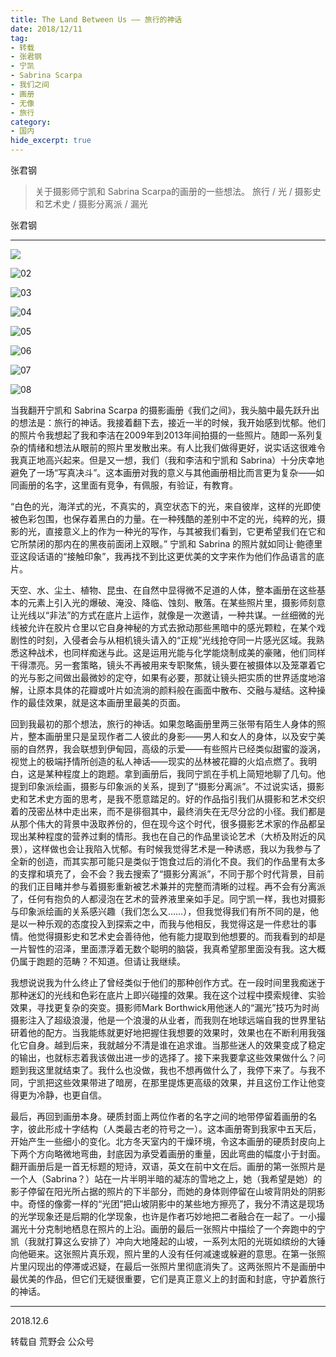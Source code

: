 ```yaml
---
title: The Land Between Us —— 旅行的神话
date: 2018/12/11
tag:
- 转载
- 张君钢
- 宁凯
- Sabrina Scarpa
- 我们之间
- 画册
- 无像
- 旅行
category:
- 国内
hide_excerpt: true
---
```


张君钢

> 关于摄影师宁凯和 Sabrina Scarpa的画册的一些想法。
> 旅行 / 光 / 摄影史和艺术史 / 摄影分离派 / 漏光

<!--more-->

张君钢

---

![](/images/0009/01.jpg)

![02](/images/0009/02.jpg)

![03](/images/0009/03.jpg)

![04](/images/0009/04.jpg)

![05](/images/0009/05.jpg)

![06](/images/0009/06.jpg)

![07](/images/0009/07.jpg)

![08](/images/0009/08.jpg)



当我翻开宁凯和 Sabrina Scarpa 的摄影画册《我们之间》，我头脑中最先跃升出的想法是：旅行的神话。我接着翻下去，接近一半的时候，我开始感到忧郁。他们的照片令我想起了我和李洁在2009年到2013年间拍摄的一些照片。随即一系列复杂的情绪和想法从眼前的照片里发散出来。有人比我们做得更好，说实话这很难令我真正地高兴起来。但是又一想，我们（我和李洁和宁凯和 Sabrina）十分庆幸地避免了一场“写真决斗”。这本画册对我的意义与其他画册相比而言更为复杂——如同画册的名字，这里面有竞争，有佩服，有验证，有教育。



“白色的光，海洋式的光，不真实的，真空状态下的光，来自彼岸，这样的光即使被色彩包围，也保存着黑白的力量。在一种残酷的差别中不定的光，纯粹的光，摄影的光，直接意义上的作为一种光的写作，与其被我们看到，它更希望我们在它和它所禁闭的那内在的黑夜前面闭上双眼。” 宁凯和 Sabrina 的照片就如同让·鲍德里亚这段话语的“接触印象”，我再找不到比这更优美的文字来作为他们作品语言的底片。



天空、水、尘土、植物、昆虫、在自然中显得微不足道的人体，整本画册在这些基本的元素上引入光的爆破、淹没、降临、蚀刻、散落。在某些照片里，摄影师刻意让光线以“非法”的方式在底片上运作，就像是一次邀请，一种共谋。一丝细微的光线被允许在胶片仓里以它自身神秘的方式去掀动那些黑暗中的感光颗粒，在某个戏剧性的时刻，入侵者会与从相机镜头请入的“正规”光线抢夺同一片感光区域。我熟悉这种战术，也同样痴迷与此。这是运用光能与化学能烧制成美的豪赌，他们同样干得漂亮。另一套策略，镜头不再被用来专职聚焦，镜头要在被摄体以及笼罩着它的光与影之间做出最微妙的定夺，如果有必要，那就让镜头把实质的世界适度地溶解，让原本具体的花瓣或叶片如流淌的颜料般在画面中散布、交融与凝结。这种操作的最佳效果，就是这本画册里最美的页面。



回到我最初的那个想法，旅行的神话。如果忽略画册里两三张带有陌生人身体的照片，整本画册里只是呈现作者二人彼此的身影——男人和女人的身体，以及安宁美丽的自然界，我会联想到伊甸园，高级的示爱——有些照片已经类似甜蜜的漩涡，视觉上的极端抒情所创造的私人神话——现实的丛林被花瓣的火焰点燃了。我明白，这是某种程度上的跑题。拿到画册后，我同宁凯在手机上简短地聊了几句。他提到印象派绘画，摄影与印象派的关系，提到了“摄影分离派”。不过说实话，摄影史和艺术史方面的思考，是我不愿意踏足的。好的作品指引我们从摄影和艺术交织着的茂密丛林中走出来，而不是徘徊其中，最终消失在无尽分岔的小径。我们都是从那个伟大的背景中汲取养份的，但在现今这个时代，很多摄影艺术家的作品都呈现出某种程度的营养过剩的情形。我也在自己的作品里谈论艺术（大桥及附近的风景），这样做也会让我陷入忧郁。有时候我觉得艺术是一种诱惑，我以为我参与了全新的创造，而其实那可能只是类似于饱食过后的消化不良。我们的作品里有太多的支撑和填充了，会不会？我去搜索了“摄影分离派”，不同于那个时代背景，目前的我们正目睹并参与着摄影重新被艺术兼并的完整而清晰的过程。再不会有分离派了，任何有抱负的人都浸泡在艺术的营养液里亲如手足。同宁凯一样，我也对摄影与印象派绘画的关系感兴趣（我们怎么又……），但我觉得我们有所不同的是，他是以一种乐观的态度投入到探索之中，而我与他相反，我觉得这是一件悲壮的事情。他觉得摄影史和艺术史会善待他，他有能力提取到他想要的。而我看到的却是一片智性的沼泽，里面漂浮着无数个聪明的脑袋，我真希望那里面没有我。这大概仍属于跑题的范畴？不知道。但请让我继续。



我想说说我为什么终止了曾经类似于他们的那种创作方式。在一段时间里我痴迷于那种迷幻的光线和色彩在底片上即兴碰撞的效果。我在这个过程中摸索规律、实验效果，寻找更复杂的突变。摄影师Mark Borthwick用他迷人的“漏光”技巧为时尚摄影注入了超级浪漫，他是一个浪漫的从业者，而我则在地球远端自我的世界里钻研着他的配方。当我能练就更好地把握住我想要的效果时，效果也在不断利用我强化它自身。越到后来，我就越分不清是谁在追求谁。当那些迷人的效果变成了稳定的输出，也就标志着我该做出进一步的选择了。接下来我要拿这些效果做什么？问题到我这里就结束了。我什么也没做，我也不想再做什么了，我停下来了。与我不同，宁凯把这些效果带进了暗房，在那里提炼更高级的效果，并且这份工作让他变得更为冷静，也更自信。



最后，再回到画册本身。硬质封面上两位作者的名字之间的地带停留着画册的名字，彼此形成十字结构（人类最古老的符号之一）。这本画册寄到我家中五天后，开始产生一些细小的变化。北方冬天室内的干燥环境，令这本画册的硬质封皮向上下两个方向略微地弯曲，封底因为承受着画册的重量，因此弯曲的幅度小于封面。翻开画册后是一首无标题的短诗，双语，英文在前中文在后。画册的第一张照片是一个人（Sabrina？）站在一片半明半暗的凝冻的雪地之上，她（我希望是她）的影子停留在阳光所占据的照片的下半部分，而她的身体则停留在山坡背阴处的阴影中。奇怪的像雾一样的“光团”把山坡阴影中的某些地方擦亮了，我分不清这是现场的光学现象还是后期的化学现象，也许是作者巧妙地把二者融合在一起了。一小撮漏光十分克制地栖息在照片的上沿。画册的最后一张照片中描绘了一个奔跑中的宁凯（我就打算这么安排了）冲向大地隆起的山坡，一系列太阳的光斑如缤纷的大锤向他砸来。这张照片真乐观，照片里的人没有任何减速或躲避的意思。在第一张照片里闪现出的停滞或迟疑，在最后一张照片里彻底消失了。这两张照片不是画册中最优美的作品，但它们无疑很重要，它们是真正意义上的封面和封底，守护着旅行的神话。

---

2018.12.6

转载自 荒野会 公众号



















